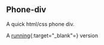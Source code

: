 ## Phone-div

A quick html/css phone div.

A [running](https://jsinkler713.github.io/phone-div/){:target="_blank"=} version
